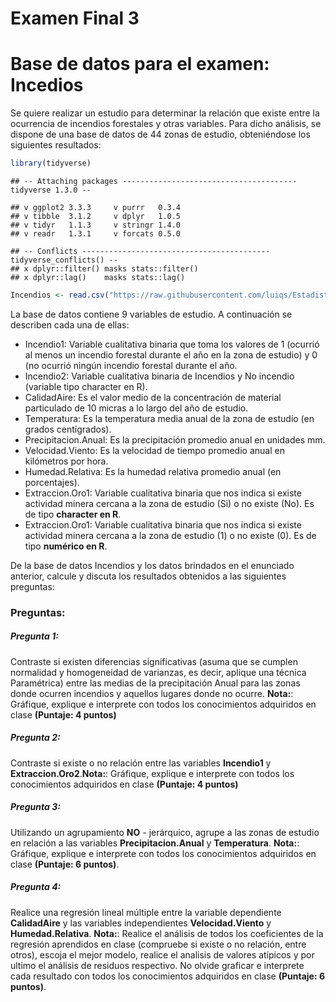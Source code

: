 Examen Final 3
================

# Base de datos para el examen: Incedios

Se quiere realizar un estudio para determinar la relación que existe
entre la ocurrencia de incendios forestales y otras variables. Para
dicho análisis, se dispone de una base de datos de 44 zonas de estudio,
obteniéndose los siguientes resultados:

``` r
library(tidyverse)
```

    ## -- Attaching packages --------------------------------------- tidyverse 1.3.0 --

    ## v ggplot2 3.3.3     v purrr   0.3.4
    ## v tibble  3.1.2     v dplyr   1.0.5
    ## v tidyr   1.1.3     v stringr 1.4.0
    ## v readr   1.3.1     v forcats 0.5.0

    ## -- Conflicts ------------------------------------------ tidyverse_conflicts() --
    ## x dplyr::filter() masks stats::filter()
    ## x dplyr::lag()    masks stats::lag()

``` r
Incendios <- read.csv("https://raw.githubusercontent.com/luiqs/Estadistica-Aplicada/main/PDB/Incendios.csv")
```

La base de datos contiene 9 variables de estudio. A continuación se
describen cada una de ellas:

-   Incendio1: Variable cualitativa binaria que toma los valores de 1
    (ocurrió al menos un incendio forestal durante el año en la zona de
    estudio) y 0 (no ocurrió ningún incendio forestal durante el año.
-   Incendio2: Variable cualitativa binaria de Incendios y No incendio
    (variable tipo character en R).
-   CalidadAire: Es el valor medio de la concentración de material
    particulado de 10 micras a lo largo del año de estudio.
-   Temperatura: Es la temperatura media anual de la zona de estudio (en
    grados centígrados).
-   Precipitacion.Anual: Es la precipitación promedio anual en
    unidades mm.
-   Velocidad.Viento: Es la velocidad de tiempo promedio anual en
    kilómetros por hora.
-   Humedad.Relativa: Es la humedad relativa promedio anual (en
    porcentajes).
-   Extraccion.Oro1: Variable cualitativa binaria que nos indica si
    existe actividad minera cercana a la zona de estudio (Si) o no
    existe (No). Es de tipo **character en R**.
-   Extraccion.Oro1: Variable cualitativa binaria que nos indica si
    existe actividad minera cercana a la zona de estudio (1) o no existe
    (0). Es de tipo **numérico en R**.

De la base de datos Incendios y los datos brindados en el enunciado
anterior, calcule y discuta los resultados obtenidos a las siguientes
preguntas:

### Preguntas:

##### Pregunta 1:

Contraste si existen diferencias significativas (asuma que se cumplen
normalidad y homogeneidad de varianzas, es decir, aplique una técnica
Paramétrica) entre las medias de la precipitación Anual para las zonas
donde ocurren incendios y aquellos lugares donde no ocurre. **Nota:**:
Gráfique, explique e interprete con todos los conocimientos adquiridos
en clase **(Puntaje: 4 puntos)**

##### Pregunta 2:

Contraste si existe o no relación entre las variables **Incendio1** y
**Extraccion.Oro2**.**Nota:**: Gráfique, explique e interprete con todos
los conocimientos adquiridos en clase **(Puntaje: 4 puntos)**

##### Pregunta 3:

Utilizando un agrupamiento **NO** - jerárquico, agrupe a las zonas de
estudio en relación a las variables **Precipitacion.Anual** y
**Temperatura**. **Nota:**: Gráfique, explique e interprete con todos
los conocimientos adquiridos en clase **(Puntaje: 6 puntos)**.

##### Pregunta 4:

Realice una regresión lineal múltiple entre la variable dependiente
**CalidadAire** y las variables independientes **Velocidad.Viento** y
**Humedad.Relativa**. **Nota:**: Realice el análisis de todos los
coeficientes de la regresión aprendidos en clase (compruebe si existe o
no relación, entre otros), escoja el mejor modelo, realice el analisis
de valores atípicos y por ultimo el análisis de residuos respectivo. No
olvide graficar e interprete cada resultado con todos los conocimientos
adquiridos en clase **(Puntaje: 6 puntos)**.
